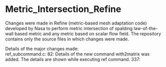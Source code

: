 # Metric_Intersection_Refine

Changes were made in Refine (metric-based mesh adaptation code) developed by Nasa to perform metric intersection of spalding law-of-the-wall based metric and any metric based on scalar flow field. The repository contains only the source files in which changes were made.

Details of the major changes made:<br>
ref_subcommand.c:
82: Details of the new command with2matrix was added. The details are shown while executing ref command.
337: 
